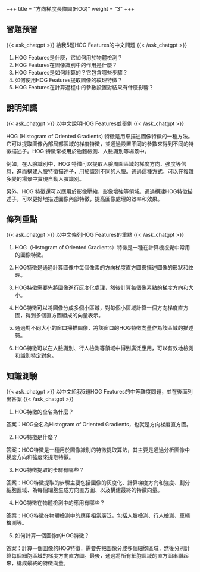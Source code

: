 +++
title = "方向梯度長條圖(HOG)"
weight = "3"
+++
## 習題預習
{{< ask_chatgpt >}}
給我5題HOG Features的中文問題
{{< /ask_chatgpt >}}

1. HOG Features是什麼，它如何用於物體檢測？
2. HOG Features在圖像識別中的作用是什麼？
3. HOG Features是如何計算的？它包含哪些步驟？
4. 如何使用HOG Features提取圖像的紋理特徵？
5. HOG Features在計算過程中的參數設置對結果有什麼影響？   

## 說明知識
{{< ask_chatgpt >}}
以中文說明HOG Features並舉例
{{< /ask_chatgpt >}}

HOG (Histogram of Oriented Gradients) 特徵是用來描述圖像特徵的一種方法。它可以提取圖像內部局部區域的梯度特徵，並通過設置不同的參數來得到不同的特徵描述子。HOG 特徵常被用於物體檢測、人臉識別等場景中。

例如，在人臉識別中，HOG 特徵可以提取人臉周圍區域的梯度方向、強度等信息，進而構建人臉特徵描述子，用於識別不同的人臉。通過這種方式，可以在複雜多變的場景中實現自動人臉識別。

另外，HOG 特徵還可以應用於影像壓縮、影像增強等領域。通過構建HOG特徵描述子，可以更好地描述圖像內部特徵，提高圖像處理的效率和效果。   

## 條列重點
{{< ask_chatgpt >}}
以中文條列HOG Features的重點
{{< /ask_chatgpt >}}

1. HOG（Histogram of Oriented Gradients）特徵是一種在計算機視覺中常用的圖像特徵。

2. HOG特徵是通過計算圖像中每個像素的方向梯度直方圖來描述圖像的形狀和紋理。

3. HOG特徵需要先將圖像進行灰度化處理，然後計算每個像素點的梯度方向和大小。

4. HOG特徵可以將圖像分成多個小區域，對每個小區域計算一個方向梯度直方圖，得到多個直方圖組成的向量表示。

5. 通過對不同大小的窗口掃描圖像，將該窗口的HOG特徵向量作為該區域的描述符。

6. HOG特徵可以在人臉識別、行人檢測等領域中得到廣泛應用，可以有效地檢測和識別特定對象。   

## 知識測驗
{{< ask_chatgpt >}}
以中文給我5題HOG Features的中等難度問題，並在後面列出答案
{{< /ask_chatgpt >}}

1. HOG特徵的全名為什麼？

答案：HOG全名為Histogram of Oriented Gradients，也就是方向梯度直方圖。

2. HOG特徵是什麼？

答案：HOG特徵是一種用於圖像識別的特徵提取算法，其主要是通過分析圖像中梯度方向和強度來提取特徵。

3. HOG特徵提取的步驟有哪些？

答案：HOG特徵提取的步驟主要包括圖像的灰度化、計算梯度方向和強度、劃分細胞區域、為每個細胞生成方向直方圖、以及構建最終的特徵向量。

4. HOG特徵在物體檢測中的應用有哪些？

答案：HOG特徵在物體檢測中的應用相當廣泛，包括人臉檢測、行人檢測、車輛檢測等。

5. 如何計算一個圖像的HOG特徵？

答案：計算一個圖像的HOG特徵，需要先把圖像分成多個細胞區域，然後分別計算每個細胞區域的梯度方向直方圖。最後，通過將所有細胞區域的直方圖串聯起來，構成最終的特徵向量。   

